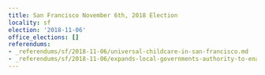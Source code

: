 ```yaml
---
title: San Francisco November 6th, 2018 Election
locality: sf
election: '2018-11-06'
office_elections: []
referendums:
- _referendums/sf/2018-11-06/universal-childcare-in-san-francisco.md
- _referendums/sf/2018-11-06/expands-local-governments-authority-to-enact-rent-control-on-residential-property-intiative-statute-17-0041.md
---
```


